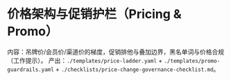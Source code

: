# 价格架构与促销护栏（Pricing & Promo）

内容：吊牌价/会员价/渠道价的梯度，促销排他与叠加边界，黑名单词与价格合规（工作提示）。
产出：`./templates/price-ladder.yaml` + `./templates/promo-guardrails.yaml` + `./checklists/price-change-governance-checklist.md`。
